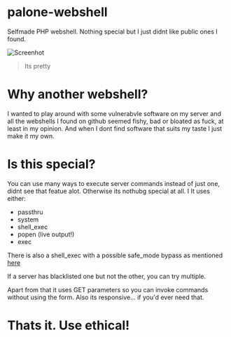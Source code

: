 # palone-webshell
Selfmade PHP webshell. Nothing special but I just didnt like public ones I found.

![Screenhot](https://i.imgur.com/cbq5r7r.png)
> Its pretty

# Why another webshell?

I wanted to play around with some vulnerabvle software on my server and all the webshells I found on github seemed fishy, bad or bloated as fuck, at least in my opinion. And when I dont find software that suits my taste I just make it my own. 

# Is this special?

You can use many ways to execute server commands instead of just one, didnt see that featue alot. Otherwise its nothubg special at all. I
It uses either:

- passthru 
- system 
- shell_exec 
- popen (live output!)
- exec 

There is also a shell_exec with a possible safe_mode bypass as mentioned [here](https://tools.cisco.com/security/center/viewAlert.x?alertId=11688)

If a server has blacklisted one but not the other, you can try multiple. 

Apart from that it uses GET parameters so you can invoke commands without using the form. Also its responsive... if you'd ever need that.

# Thats it. Use ethical!
